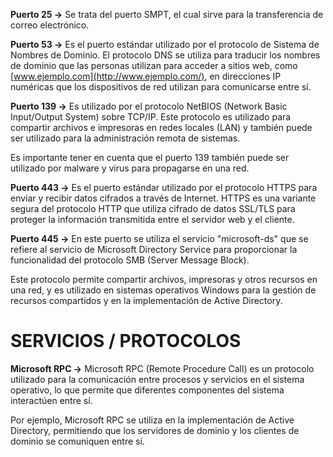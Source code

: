 **Puerto 25 ->** Se trata del puerto SMPT, el cual sirve para la transferencia de correo electrónico. 

**Puerto 53 ->** Es el puerto estándar utilizado por el protocolo de Sistema de Nombres de Dominio. El protocolo DNS se utiliza para traducir los nombres de dominio que las personas utilizan para acceder a sitios web, como [www.ejemplo.com](http://www.ejemplo.com/), en direcciones IP numéricas que los dispositivos de red utilizan para comunicarse entre sí.

**Puerto 139 ->** Es utilizado por el protocolo NetBIOS (Network Basic Input/Output System) sobre TCP/IP. Este protocolo es utilizado para compartir archivos e impresoras en redes locales (LAN) y también puede ser utilizado para la administración remota de sistemas.

Es importante tener en cuenta que el puerto 139 también puede ser utilizado por malware y virus para propagarse en una red.

**Puerto 443 ->** Es el puerto estándar utilizado por el protocolo HTTPS para enviar y recibir datos cifrados a través de Internet. HTTPS es una variante segura del protocolo HTTP que utiliza cifrado de datos SSL/TLS para proteger la información transmitida entre el servidor web y el cliente.

**Puerto 445 ->** En este puerto se utiliza el servicio "microsoft-ds" que se refiere al servicio de Microsoft Directory Service para proporcionar la funcionalidad del protocolo SMB (Server Message Block). 

Este protocolo permite compartir archivos, impresoras y otros recursos en una red, y es utilizado en sistemas operativos Windows para la gestión de recursos compartidos y en la implementación de Active Directory.

# SERVICIOS / PROTOCOLOS

**Microsoft RPC ->** Microsoft RPC (Remote Procedure Call) es un protocolo utilizado para la comunicación entre procesos y servicios en el sistema operativo, lo que permite que diferentes componentes del sistema interactúen entre sí.

Por ejemplo, Microsoft RPC se utiliza en la implementación de Active Directory, permitiendo que los servidores de dominio y los clientes de dominio se comuniquen entre sí.

